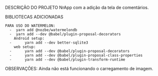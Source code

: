 DESCRIÇÃO DO PROJETO
NrApp com a adição da tela de comentários. 

BIBLIOTECAS ADICIONADAS

    PARA USO DO WATERMELON:
      -  yarn add @nozbe/watermelondb
      -  yarn add --dev @babel/plugin-proposal-decorators
        Android setup:
      -      yarn add --dev better-sqlite3
        web setup:
      -      yarn add --dev @babel/plugin-proposal-decorators
      -      yarn add --dev @babel/plugin-proposal-class-properties
      -      yarn add --dev @babel/plugin-transform-runtime

OBSERVAÇÕES: 
Ainda não está funcionando o carregamento de imagem.
